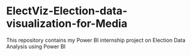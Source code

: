 # ElectViz-Election-data-visualization-for-Media
This repository contains my Power BI internship project on Election Data Analysis using Power BI
